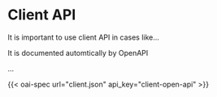 # Client API

It is important to use client API in cases like...

It is documented automtically by OpenAPI

...


{{< oai-spec url="client.json" api_key="client-open-api" >}}